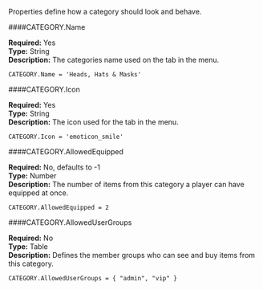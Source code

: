 <p class="lead">Properties define how a category should look and behave.</p>

####<a name="name"></a>CATEGORY.Name

**Required:** Yes  
**Type:** <span class="type">String</span>  
**Description:** The categories name used on the tab in the menu.

    CATEGORY.Name = 'Heads, Hats & Masks'

####<a name="icon"></a>CATEGORY.Icon

**Required:** Yes  
**Type:** <span class="type">String</span>  
**Description:** The icon used for the tab in the menu.

    CATEGORY.Icon = 'emoticon_smile'

####<a name="allow-equipped"></a>CATEGORY.AllowedEquipped

**Required:** No, defaults to -1  
**Type:** <span class="type">Number</span>  
**Description:** The number of items from this category a player can have equipped at once.

    CATEGORY.AllowedEquipped = 2

####<a name="allowed-user-groups"></a>CATEGORY.AllowedUserGroups

**Required:** No  
**Type:** <span class="type">Table</span>  
**Description:** Defines the member groups who can see and buy items from this category.

    CATEGORY.AllowedUserGroups = { "admin", "vip" }
